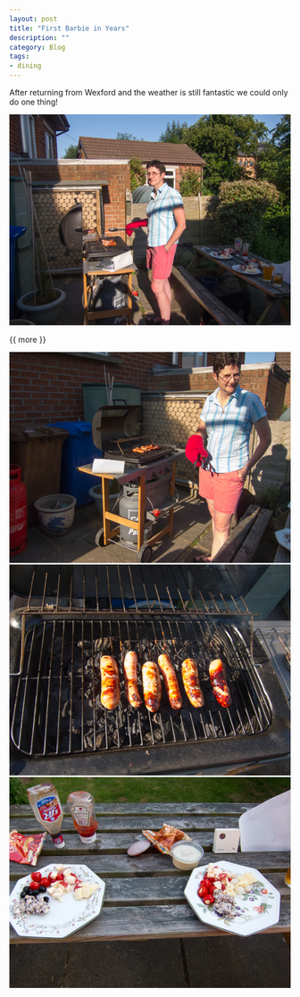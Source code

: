```yaml
---
layout: post
title: "First Barbie in Years"
description: ""
category: Blog 
tags: 
- dining 
---
```

 
   
 After returning from Wexford and the weather is still fantastic we could only do one thing!
<div class="figure">
<img src="/images/2013/2013-07-19-first-barbie-in-years.1.jpg ">
</div>


{{ more }} 
 
<div class="figure">
<img src="/images/2013/2013-07-19-first-barbie-in-years.2.jpg ">
</div>
<div class="figure">
<img src="/images/2013/2013-07-19-first-barbie-in-years.3.jpg ">
</div>
<div class="figure">
<img src="/images/2013/2013-07-19-first-barbie-in-years.4.jpg ">
</div>
